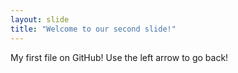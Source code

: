 ```yaml
---
layout: slide
title: "Welcome to our second slide!"
---
```

My first file on GitHub!
Use the left arrow to go back!

